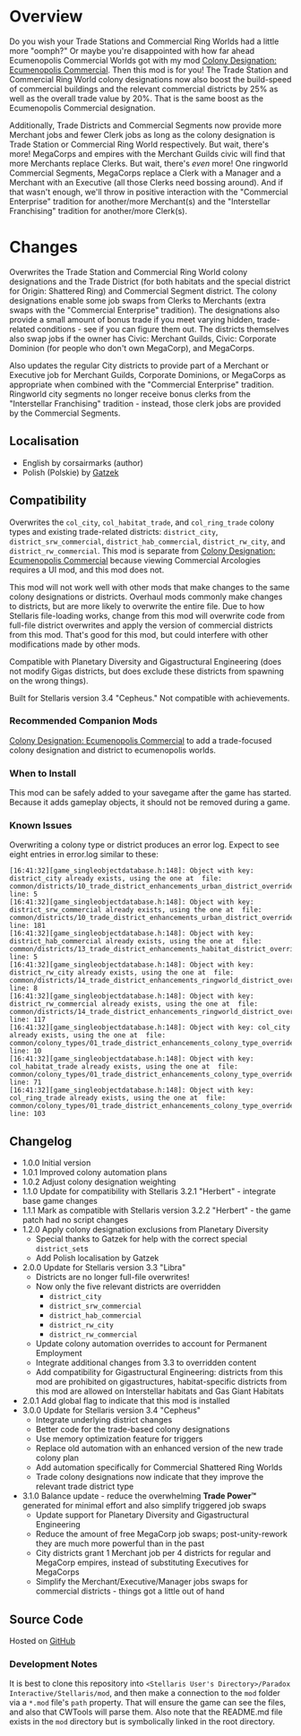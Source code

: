 # Overview

Do you wish your Trade Stations and Commercial Ring Worlds had a little more "oomph?"  Or maybe you're disappointed with how far ahead Ecumenopolis Commercial Worlds got with my mod [Colony Designation: Ecumenopolis Commercial](https://steamcommunity.com/sharedfiles/filedetails/?id=2597129991).  Then this mod is for you!  The Trade Station and Commercial Ring World colony designations now also boost the build-speed of commercial buildings and the relevant commercial districts by 25% as well as the  overall trade value by 20%.  That is the same boost as the Ecumenopolis Commercial designation.

Additionally, Trade Districts and Commercial Segments now provide more Merchant jobs and fewer Clerk jobs as long as the colony designation is Trade Station or Commercial Ring World respectively.  But wait, there's more!  MegaCorps and empires with the Merchant Guilds civic will find that more Merchants replace Clerks.  But wait, there's _even_ more!  One ringworld Commercial Segments, MegaCorps replace a Clerk with a Manager and a Merchant with an Executive (all those Clerks need bossing around).  And if that wasn't enough, we'll throw in positive interaction with the "Commercial Enterprise" tradition for another/more Merchant(s) and the "Interstellar Franchising" tradition for another/more Clerk(s).

# Changes

Overwrites the Trade Station and Commercial Ring World colony designations and the Trade District (for both habitats and the special district for Origin: Shattered Ring) and Commercial Segment district.  The colony designations enable some job swaps from Clerks to Merchants (extra swaps with the "Commercial Enterprise" tradition).  The designations also provide a small amount of bonus trade if you meet varying hidden, trade-related conditions - see if you can figure them out.  The districts themselves also swap jobs if the owner has Civic: Merchant Guilds, Civic: Corporate Dominion (for people who don't own MegaCorp), and MegaCorps.

Also updates the regular City districts to provide part of a Merchant or Executive job for Merchant Guilds, Corporate Dominions, or MegaCorps as appropriate when combined with the "Commercial Enterprise" tradition.  Ringworld city segments no longer receive bonus clerks from the "Interstellar Franchising" tradition - instead, those clerk jobs are provided by the Commercial Segments.

## Localisation

* English by corsairmarks (author)
* Polish (Polskie) by [Gatzek](https://steamcommunity.com/profiles/76561198440146604)

## Compatibility

Overwrites the `col_city`, `col_habitat_trade`, and `col_ring_trade` colony types and existing trade-related districts: `district_city`, `district_srw_commercial`, `district_hab_commercial`, `district_rw_city`, and `district_rw_commercial`.  This mod is separate from [Colony Designation: Ecumenopolis Commercial](https://steamcommunity.com/sharedfiles/filedetails/?id=2597129991) because viewing Commercial Arcologies requires a UI mod, and this mod does not.

This mod will not work well with other mods that make changes to the same colony designations or districts.  Overhaul mods commonly make changes to districts, but are more likely to overwrite the entire file.  Due to how Stellaris file-loading works, change from this mod will overwrite code from full-file district overwrites and apply the version of commercial districts from this mod.  That's good for this mod, but could interfere with other modifications made by other mods.

Compatible with Planetary Diversity and Gigastructural Engineering (does not modify Gigas districts, but does exclude these districts from spawning on the wrong things).

Built for Stellaris version 3.4 "Cepheus."  Not compatible with achievements.

### Recommended Companion Mods

[Colony Designation: Ecumenopolis Commercial](https://steamcommunity.com/sharedfiles/filedetails/?id=2597129991) to add a trade-focused colony designation and district to ecumenopolis worlds.

### When to Install

This mod can be safely added to your savegame after the game has started.  Because it adds gameplay objects, it should not be removed during a game.

### Known Issues

Overwriting a colony type or district produces an error log.  Expect to see eight entries in error.log similar to these:

```
[16:41:32][game_singleobjectdatabase.h:148]: Object with key: district_city already exists, using the one at  file: common/districts/10_trade_district_enhancements_urban_district_overrides.txt line: 5
[16:41:32][game_singleobjectdatabase.h:148]: Object with key: district_srw_commercial already exists, using the one at  file: common/districts/10_trade_district_enhancements_urban_district_overrides.txt line: 181
[16:41:32][game_singleobjectdatabase.h:148]: Object with key: district_hab_commercial already exists, using the one at  file: common/districts/13_trade_district_enhancements_habitat_district_overrides.txt line: 5
[16:41:32][game_singleobjectdatabase.h:148]: Object with key: district_rw_city already exists, using the one at  file: common/districts/14_trade_district_enhancements_ringworld_district_overrides.txt line: 8
[16:41:32][game_singleobjectdatabase.h:148]: Object with key: district_rw_commercial already exists, using the one at  file: common/districts/14_trade_district_enhancements_ringworld_district_overrides.txt line: 117
[16:41:32][game_singleobjectdatabase.h:148]: Object with key: col_city already exists, using the one at  file: common/colony_types/01_trade_district_enhancements_colony_type_overrides.txt line: 10
[16:41:32][game_singleobjectdatabase.h:148]: Object with key: col_habitat_trade already exists, using the one at  file: common/colony_types/01_trade_district_enhancements_colony_type_overrides.txt line: 71
[16:41:32][game_singleobjectdatabase.h:148]: Object with key: col_ring_trade already exists, using the one at  file: common/colony_types/01_trade_district_enhancements_colony_type_overrides.txt line: 103
```

## Changelog

* 1.0.0 Initial version
* 1.0.1 Improved colony automation plans
* 1.0.2 Adjust colony designation weighting
* 1.1.0 Update for compatibility with Stellaris 3.2.1 "Herbert" - integrate base game changes
* 1.1.1 Mark as compatible with Stellaris version 3.2.2 "Herbert" - the game patch had no script changes
* 1.2.0 Apply colony designation exclusions from Planetary Diversity
    * Special thanks to Gatzek for help with the correct special `district_set`s
    * Add Polish localisation by Gatzek
* 2.0.0 Update for Stellaris version 3.3 "Libra"
    * Districts are no longer full-file overwrites!
    * Now only the five relevant districts are overridden
        * `district_city`
        * `district_srw_commercial`
        * `district_hab_commercial`
        * `district_rw_city`
        * `district_rw_commercial`
    * Update colony automation overrides to account for Permanent Employment
    * Integrate additional changes from 3.3 to overridden content
    * Add compatibility for Gigastructural Engineering: districts from this mod are prohibited on gigastructures, habitat-specific districts from this mod are allowed on Interstellar habitats and Gas Giant Habitats
* 2.0.1 Add global flag to indicate that this mod is installed
* 3.0.0 Update for Stellaris version 3.4 "Cepheus"
    * Integrate underlying district changes
    * Better code for the trade-based colony designations
    * Use memory optimization feature for triggers
    * Replace old automation with an enhanced version of the new trade colony plan
    * Add automation specifically for Commercial Shattered Ring Worlds
    * Trade colony designations now indicate that they improve the relevant trade district type
* 3.1.0 Balance update - reduce the overwhelming **Trade Power™** generated for minimal effort and also simplify triggered job swaps
    * Update support for Planetary Diversity and Gigastructural Engineering
    * Reduce the amount of free MegaCorp job swaps; post-unity-rework they are much more powerful than in the past
    * City districts grant 1 Merchant job per 4 districts for regular and MegaCorp empires, instead of substituting Executives for MegaCorps
    * Simplify the Merchant/Executive/Manager jobs swaps for commercial districts - things got a little out of hand

## Source Code

Hosted on [GitHub](https://github.com/corsairmarks/trade_district_enhancements)

### Development Notes

It is best to clone this repository into `<Stellaris User's Directory>/Paradox Interactive/Stellaris/mod`, and then make a connection to the `mod` folder via a `*.mod` file's `path` property.  That will ensure the game can see the files, and also that CWTools will parse them.  Also note that the README.md file exists in the `mod` directory but is symbolically linked in the root directory.
